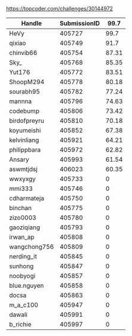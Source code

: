 https://topcoder.com/challenges/30144972

| Handle       | SubmissionID | 99.7  |
|--------------|--------|-------|
| HeVy         | 405727 | 99.7  |
| qixiao       | 405749 | 91.7  |
| chinvib66    | 405754 | 87.31 |
| Sky_         | 405768 | 85.35 |
| Yut176       | 405772 | 83.51 |
| ShoopM294    | 405778 | 80.18 |
| sourabh95    | 405782 | 77.24 |
| mannna       | 405796 | 74.63 |
| codebump     | 405806 | 73.42 |
| birdofpreyru | 405810 | 70.18 |
| koyumeishi   | 405852 | 67.38 |
| kelvinliang  | 405921 | 64.21 |
| philippbara  | 405972 | 62.82 |
| Ansary       | 405993 | 61.54 |
| aswmtjdsj    | 406023 | 60.35 |
| wwxyxgy      | 405733 | 0     |
| mmi333       | 405746 | 0     |
| cdharmateja  | 405750 | 0     |
| binchan      | 405775 | 0     |
| zizo0003     | 405780 | 0     |
| gaoziqiang   | 405793 | 0     |
| irwan_ap     | 405808 | 0     |
| wangchong756 | 405809 | 0     |
| nerding_it   | 405845 | 0     |
| sunhong      | 405847 | 0     |
| noobyogi     | 405857 | 0     |
| blue.nguyen  | 405858 | 0     |
| docsa        | 405863 | 0     |
| m_a_c100     | 405947 | 0     |
| dawali       | 405991 | 0     |
| b_richie     | 405997 | 0     |
